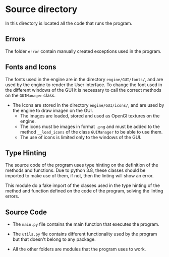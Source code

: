 # Source directory

In this directory is located all the code that runs the program.

## Errors

The folder `error` contain manually created exceptions used in the program.

## Fonts and Icons

The fonts used in the engine are in the directory `engine/GUI/fonts/`, and are used by the engine to render the User interface. To change the font used in the different windows of the GUI it is necessary to call the correct methods on the `GUIManager` class.

- The Icons are stored in the directory `engine/GUI/icons/`, and are used by the engine to draw imagen on the GUI. 
    - The images are loaded, stored and used as OpenGl textures on the engine.
    - The icons must be images in format `.png` and must be added to the method `__load_icons` of the class `GUIManager` to be able to use them.
    - The use of icons is limited only to the windows of the GUI.

## Type Hinting

The source code of the program uses type hinting on the definition of the methods and functions. Due to python 3.8, these classes should be imported to make use of them, if not, then the linting will show an error.

This module do a fake import of the classes used in the type hinting of the method and function defined on the code of the program, solving the linting errors.

## Source Code
- The `main.py` file contains the main function that executes the program.

- The `utils.py` file contains different functionality used by the program but that doesn't belong to any package.

- All the other folders are modules that the program uses to work.
